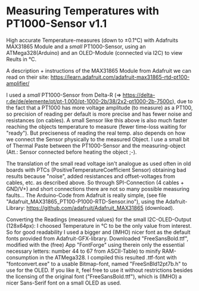 # Measuring Temperatures with PT1000-Sensor v1.1
High accurate Temperature-measures (down to ±0.1°C) with Adafruits MAX31865 Module and a *small* PT1000-Sensor,
using an ATMega328(Arduino) and an OLED-Module (connected via I2C) to view Reults in °C.

A description + instructions of the MAX31865 Module from Adafruit we can read on their site:
https://learn.adafruit.com/adafruit-max31865-rtd-pt100-amplifier/

I used a *small* PT1000-Sensor from Delta-R (=> https://delta-r.de/de/elemente/pt/pt-1.000/pt-1000-2b/38/2x2-pt1000-2b-7500c),
due to the fact that a PT1000 has more voltage amplitude (to measure) as a PT100, so precision of reading per default is more precise
and has fewer noise and resistances (on cables). A small Sensor like this above is also much faster reaching the objects temperature
to measure (fewer time-loss waiting for "ready").
But preciseness of reading the real temp. also depends on how we connect the Sensor physically to the measured Object.
I use a small bit of Thermal Paste between the PT1000-Sensor and the measuring-object (Att.: Sensor connected before heating the object ;-).

The translation of the small read voltage isn't analogue as used often in old boards with PTCs (PositiveTemperatureCoefficient Sensor)
obtaining bad results because "noise", added resistances and offset-voltages from cables, etc. as described above.
So through SPI-Connection (4 cables + GND/V+) and short connections there are not so many possible measuring faults...
The Arduino-Code from Adafruit is really simple, (see file "Adafruit_MAX31865_PT100-P1000-RTD-Sensor.ino"), using the Adafruit-Library:
https://github.com/adafruit/Adafruit_MAX31865 (download).

Converting the Readings (measured values) for the small I2C-OLED-Output (128x64px):
I choosed Temperature in °C to be the only value from interest. So for good readability I used a bigger and (IMHO) nicer font as the
default fonts provided from Adafruit-GFX-library.
Downloaded "FreeSansBold.ttf", modified with the (free) App "FontForge" using therein only the essential necessary letters: number
44 to 67 from ASCII-Table) to minify RAM-consumption in the ATMega328.
I compiled this resulted .ttf-font with "fontconvert.exe" to a usable Bitmap-font, named "FreeSnBld12pt7b.h" to use for the OLED.
If you like it, feel free to use it without restrictions besides the licensing of the original font ("FreeSansBold.ttf"), which is
(IMHO) a nicer Sans-Serif font on a small OLED as used.
